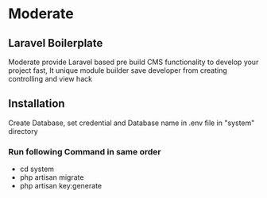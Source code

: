 # Moderate

## Laravel Boilerplate

Moderate provide Laravel based pre build CMS functionality to develop your project fast, It unique module builder save developer from creating controlling and view hack

## Installation

Create Database, set credential and Database name in .env file in "system" directory

### Run following Command in same order

- cd system
- php artisan migrate
- php artisan key:generate
